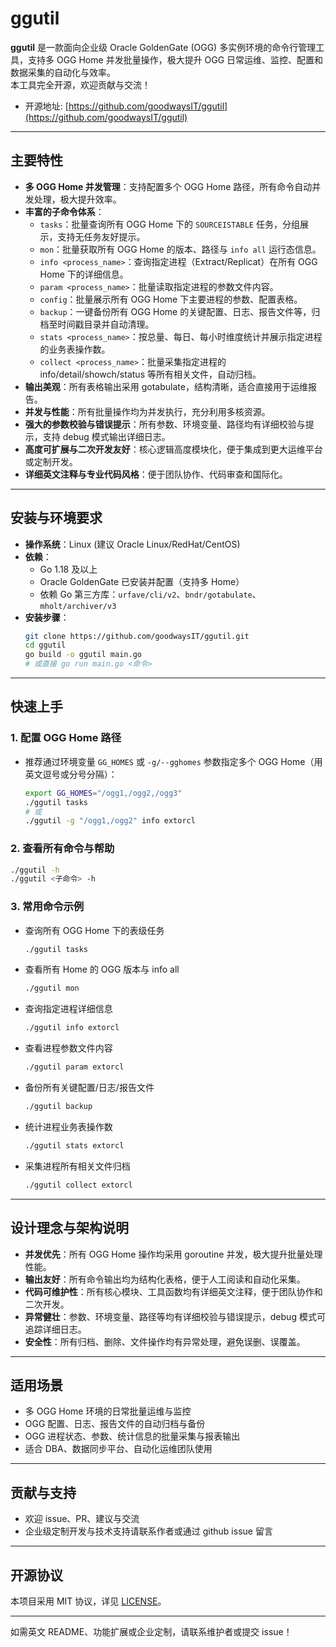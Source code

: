 # ggutil

**ggutil** 是一款面向企业级 Oracle GoldenGate (OGG) 多实例环境的命令行管理工具，支持多 OGG Home 并发批量操作，极大提升 OGG 日常运维、监控、配置和数据采集的自动化与效率。  
本工具完全开源，欢迎贡献与交流！

- 开源地址: [https://github.com/goodwaysIT/ggutil](https://github.com/goodwaysIT/ggutil)

---

## 主要特性

- **多 OGG Home 并发管理**：支持配置多个 OGG Home 路径，所有命令自动并发处理，极大提升效率。
- **丰富的子命令体系**：
  - `tasks`：批量查询所有 OGG Home 下的 `SOURCEISTABLE` 任务，分组展示，支持无任务友好提示。
  - `mon`：批量获取所有 OGG Home 的版本、路径与 `info all` 运行态信息。
  - `info <process_name>`：查询指定进程（Extract/Replicat）在所有 OGG Home 下的详细信息。
  - `param <process_name>`：批量读取指定进程的参数文件内容。
  - `config`：批量展示所有 OGG Home 下主要进程的参数、配置表格。
  - `backup`：一键备份所有 OGG Home 的关键配置、日志、报告文件等，归档至时间戳目录并自动清理。
  - `stats <process_name>`：按总量、每日、每小时维度统计并展示指定进程的业务表操作数。
  - `collect <process_name>`：批量采集指定进程的 info/detail/showch/status 等所有相关文件，自动归档。
- **输出美观**：所有表格输出采用 gotabulate，结构清晰，适合直接用于运维报告。
- **并发与性能**：所有批量操作均为并发执行，充分利用多核资源。
- **强大的参数校验与错误提示**：所有参数、环境变量、路径均有详细校验与提示，支持 debug 模式输出详细日志。
- **高度可扩展与二次开发友好**：核心逻辑高度模块化，便于集成到更大运维平台或定制开发。
- **详细英文注释与专业代码风格**：便于团队协作、代码审查和国际化。

---

## 安装与环境要求

- **操作系统**：Linux (建议 Oracle Linux/RedHat/CentOS)
- **依赖**：
  - Go 1.18 及以上
  - Oracle GoldenGate 已安装并配置（支持多 Home）
  - 依赖 Go 第三方库：`urfave/cli/v2`、`bndr/gotabulate`、`mholt/archiver/v3`
- **安装步骤**：
  ```bash
  git clone https://github.com/goodwaysIT/ggutil.git
  cd ggutil
  go build -o ggutil main.go
  # 或直接 go run main.go <命令>
  ```

---

## 快速上手

### 1. 配置 OGG Home 路径

- 推荐通过环境变量 `GG_HOMES` 或 `-g/--gghomes` 参数指定多个 OGG Home（用英文逗号或分号分隔）：
  ```bash
  export GG_HOMES="/ogg1,/ogg2,/ogg3"
  ./ggutil tasks
  # 或
  ./ggutil -g "/ogg1,/ogg2" info extorcl
  ```

### 2. 查看所有命令与帮助

```bash
./ggutil -h
./ggutil <子命令> -h
```

### 3. 常用命令示例

- 查询所有 OGG Home 下的表级任务
  ```bash
  ./ggutil tasks
  ```
- 查看所有 Home 的 OGG 版本与 info all
  ```bash
  ./ggutil mon
  ```
- 查询指定进程详细信息
  ```bash
  ./ggutil info extorcl
  ```
- 查看进程参数文件内容
  ```bash
  ./ggutil param extorcl
  ```
- 备份所有关键配置/日志/报告文件
  ```bash
  ./ggutil backup
  ```
- 统计进程业务表操作数
  ```bash
  ./ggutil stats extorcl
  ```
- 采集进程所有相关文件归档
  ```bash
  ./ggutil collect extorcl
  ```

---

## 设计理念与架构说明

- **并发优先**：所有 OGG Home 操作均采用 goroutine 并发，极大提升批量处理性能。
- **输出友好**：所有命令输出均为结构化表格，便于人工阅读和自动化采集。
- **代码可维护性**：所有核心模块、工具函数均有详细英文注释，便于团队协作和二次开发。
- **异常健壮**：参数、环境变量、路径等均有详细校验与错误提示，debug 模式可追踪详细日志。
- **安全性**：所有归档、删除、文件操作均有异常处理，避免误删、误覆盖。

---

## 适用场景

- 多 OGG Home 环境的日常批量运维与监控
- OGG 配置、日志、报告文件的自动归档与备份
- OGG 进程状态、参数、统计信息的批量采集与报表输出
- 适合 DBA、数据同步平台、自动化运维团队使用

---

## 贡献与支持

- 欢迎 issue、PR、建议与交流
- 企业级定制开发与技术支持请联系作者或通过 github issue 留言

---

## 开源协议

本项目采用 MIT 协议，详见 [LICENSE](LICENSE)。

---

如需英文 README、功能扩展或企业定制，请联系维护者或提交 issue！
